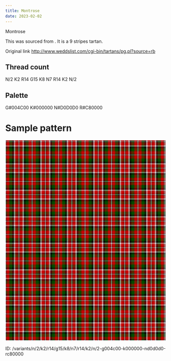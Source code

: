 ```yaml
---
title: Montrose
date: 2023-02-02
---
```

Montrose

This was sourced from <no value>.  It is a 9 stripes tartan.

Original link http://www.weddslist.com/cgi-bin/tartans/pg.pl?source=rb

## Thread count
N/2 K2 R14 G15 K8 N7 R14 K2 N/2

## Palette
G#004C00 K#000000 N#D0D0D0 R#C80000

# Sample pattern

![Tartan detail](tartan.png "N/2 K2 R14 G15 K8 N7 R14 K2 N/2 tartan")

ID: /variants/n/2/k2/r14/g15/k8/n7/r14/k2/n/2-g004c00-k000000-nd0d0d0-rc80000